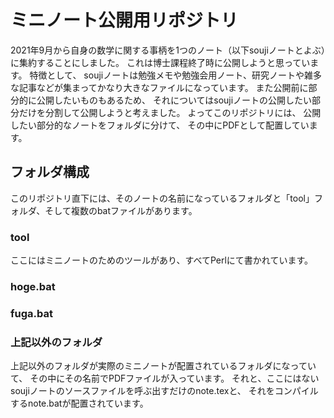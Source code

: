 # ミニノート公開用リポジトリ
2021年9月から自身の数学に関する事柄を1つのノート（以下soujiノートとよぶ）に集約することにしました。
これは博士課程終了時に公開しようと思っています。
特徴として、
soujiノートは勉強メモや勉強会用ノート、研究ノートや雑多な記事などが集まってかなり大きなファイルになっています。
また公開前に部分的に公開したいものもあるため、
それについてはsoujiノートの公開したい部分だけを分割して公開しようと考えました。
よってこのリポジトリには、
公開したい部分的なノートをフォルダに分けて、
その中にPDFとして配置しています。

## フォルダ構成
このリポジトリ直下には、そのノートの名前になっているフォルダと「tool」フォルダ、そして複数のbatファイルがあります。

### tool
ここにはミニノートのためのツールがあり、すべてPerlにて書かれています。

### hoge.bat

### fuga.bat

### 上記以外のフォルダ
上記以外のフォルダが実際のミニノートが配置されているフォルダになっていて、
その中にその名前でPDFファイルが入っています。
それと、ここにはないsoujiノートのソースファイルを呼ぶ出すだけのnote.texと、
それをコンパイルするnote.batが配置されています。
